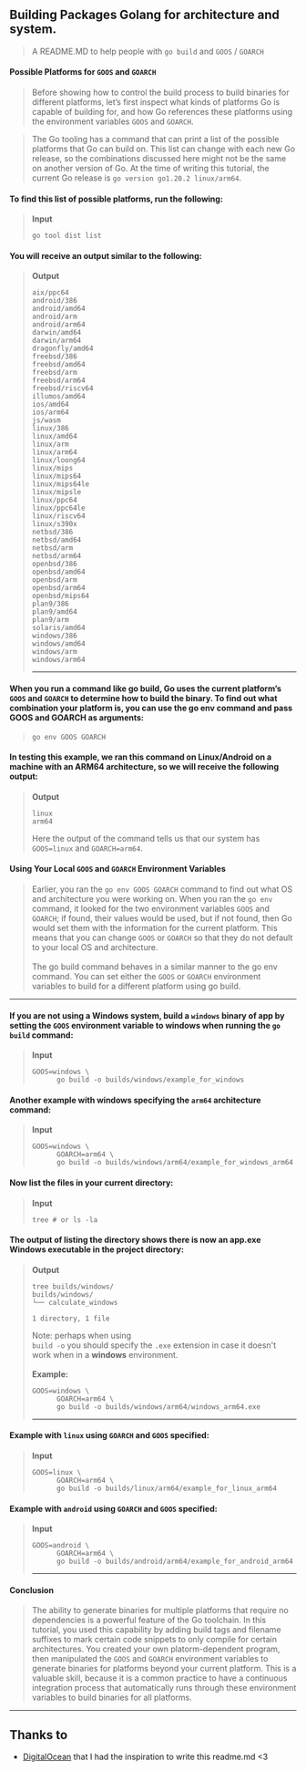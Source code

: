 ## Building Packages Golang for architecture and system.
> A README.MD to help people with `go build` and `GOOS` / `GOARCH`

#### Possible Platforms for `GOOS` and `GOARCH`
> Before showing how to control the build process to build binaries for different platforms, let’s first inspect what kinds of platforms Go is capable of building for, and how Go references these platforms using the environment variables `GOOS` and `GOARCH`.

> The Go tooling has a command that can print a list of the possible platforms that Go can build on. This list can change with each new Go release, so the combinations discussed here might not be the same on another version of Go. At the time of writing this tutorial, the current Go release is `go version go1.20.2 linux/arm64`.

#### To find this list of possible platforms, run the following:
> **Input**
> ```
> go tool dist list
> ```

#### You will receive an output similar to the following:
> **Output**
> ```
> aix/ppc64
> android/386
> android/amd64
> android/arm
> android/arm64
> darwin/amd64
> darwin/arm64
> dragonfly/amd64
> freebsd/386
> freebsd/amd64
> freebsd/arm
> freebsd/arm64
> freebsd/riscv64
> illumos/amd64
> ios/amd64
> ios/arm64
> js/wasm
> linux/386
> linux/amd64
> linux/arm
> linux/arm64
> linux/loong64
> linux/mips
> linux/mips64
> linux/mips64le
> linux/mipsle
> linux/ppc64
> linux/ppc64le
> linux/riscv64
> linux/s390x
> netbsd/386
> netbsd/amd64
> netbsd/arm
> netbsd/arm64
> openbsd/386
> openbsd/amd64
> openbsd/arm
> openbsd/arm64
> openbsd/mips64
> plan9/386
> plan9/amd64
> plan9/arm
> solaris/amd64
> windows/386
> windows/amd64
> windows/arm
> windows/arm64
> ```
> -------

#### When you run a command like go build, Go uses the current platform’s `GOOS` and `GOARCH` to determine how to build the binary. To find out what combination your platform is, you can use the go env command and pass GOOS and GOARCH as arguments:
> ```
> go env GOOS GOARCH
> ```
#### In testing this example, we ran this command on Linux/Android on a machine with an ARM64 architecture, so we will receive the following output:
> **Output**
> ```
> linux
> arm64
> ```
> Here the output of the command tells us that our system has `GOOS=linux` and `GOARCH=arm64`.

#### Using Your Local `GOOS` and `GOARCH` Environment Variables

> Earlier, you ran the `go env GOOS GOARCH` command to find out what OS and architecture you were working on. When you ran the `go env` command, it looked for the two environment variables `GOOS` and `GOARCH`; if found, their values would be used, but if not found, then Go would set them with the information for the current platform. This means that you can change `GOOS` or `GOARCH` so that they do not default to your local OS and architecture. </br><br> The go build command behaves in a similar manner to the go env command. You can set either the `GOOS` or `GOARCH` environment variables to build for a different platform using go build.
-------

#### If you are not using a Windows system, build a `windows` binary of app by setting the `GOOS` environment variable to windows when running the `go build` command:
> **Input**
> ```
> GOOS=windows \
>       go build -o builds/windows/example_for_windows
> ```

#### Another example with windows specifying the `arm64` architecture command:
> **Input**
> ```
> GOOS=windows \
>       GOARCH=arm64 \
>       go build -o builds/windows/arm64/example_for_windows_arm64
> ```

#### Now list the files in your current directory:
> **Input**
> ```
> tree # or ls -la
> ```

#### The output of listing the directory shows there is now an app.exe Windows executable in the project directory:
> **Output**
> ```
> tree builds/windows/
> builds/windows/
> └── calculate_windows
>
> 1 directory, 1 file
> ```
> Note: perhaps when using <br> `build -o` you should specify the `.exe` extension in case it doesn't work when in a **windows** environment. </br> </br> **Example:**
> ```
> GOOS=windows \
>       GOARCH=arm64 \
>       go build -o builds/windows/arm64/windows_arm64.exe
> ```
> -------

#### Example with `linux` using `GOARCH` and `GOOS`  specified:
> **Input**
> ```
> GOOS=linux \
>       GOARCH=arm64 \
>       go build -o builds/linux/arm64/example_for_linux_arm64
> ```

#### Example with `android` using `GOARCH` and `GOOS`  specified:
> **Input**
> ```
> GOOS=android \
>       GOARCH=arm64 \
>       go build -o builds/android/arm64/example_for_android_arm64
> ```
> -------

#### Conclusion 
> The ability to generate binaries for multiple platforms that require no dependencies is a powerful feature of the Go toolchain. In this tutorial, you used this capability by adding build tags and filename suffixes to mark certain code snippets to only compile for certain architectures. You created your own platorm-dependent program, then manipulated the `GOOS` and `GOARCH` environment variables to generate binaries for platforms beyond your current platform. This is a valuable skill, because it is a common practice to have a continuous integration process that automatically runs through these environment variables to build binaries for all platforms.
--------

## Thanks to 
 - [DigitalOcean](https://www.digitalocean.com/community/tutorials/building-go-applications-for-different-operating-systems-and-architectures) that I had the inspiration to write this readme.md <3
